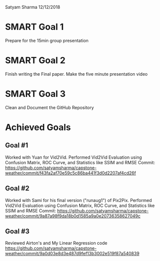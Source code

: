 Satyam Sharma
12/12/2018

# SMART Goal 1
Prepare for the 15min group presentation

# SMART Goal 2
Finish writing the Final paper. Make the five minute presentation video

# SMART Goal 3
Clean and Document the GitHub Repository


# Achieved Goals
## Goal #1
Worked with Yuan for Vid2Vid. Performed Vid2Vid Evaluation using Confusion Matrix, ROC Curve, and Statistics like SSIM and RMSE
Commit:
https://github.com/satyamsharma/capstone-weather/commit/f43fa2af70e59c5c86ba441f3d0d2207af4cd26f

## Goal #2
Worked with Sami for his final version ("runaug1") of Pix2Pix. Performed Vid2Vid Evaluation using Confusion Matrix, ROC Curve, and Statistics like SSIM and RMSE
Commit:
https://github.com/satyamsharma/capstone-weather/commit/9a87a98f9da18b0d1585a9a0e20736358627049c

## Goal #3
Reviewed Airton's and My Linear Regression code
https://github.com/satyamsharma/capstone-weather/commit/9a0d03e8d3e487d9fef13b3002e519f87a540839

